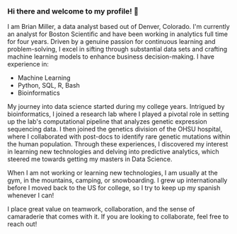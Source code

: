 ### Hi there and welcome to my profile! 👋

I am Brian Miller, a data analyst based out of Denver, Colorado. I'm currently an analyst for Boston Scientific and have been working in analytics full time for four years. Driven by a genuine passion for continuous learning and problem-solving, I excel in sifting through substantial data sets and crafting machine learning models to enhance business decision-making. I have experience in:  
* Machine Learning
* Python, SQL, R, Bash
* Bioinformatics

My journey into data science started during my college years. Intrigued by bioinformatics, I joined a research lab where I played a pivotal role in setting up the lab's computational pipeline that analyzes genetic expression sequencing data. I then joined the genetics division of the OHSU hospital, where I collaborated with post-docs to identify rare genetic mutations within the human population. Through these experiences, I discovered my interest in learning new technologies and delving into predictive analytics, which steered me towards getting my masters in Data Science.

When I am not working or learning new technologies, I am usually at the gym, in the mountains, camping, or snowboarding. I grew up internationally before I moved back to the US for college, so I try to keep up my spanish whenever I can! 

I place great value on teamwork, collaboration, and the sense of camaraderie that comes with it. If you are looking to collaborate, feel free to reach out!
